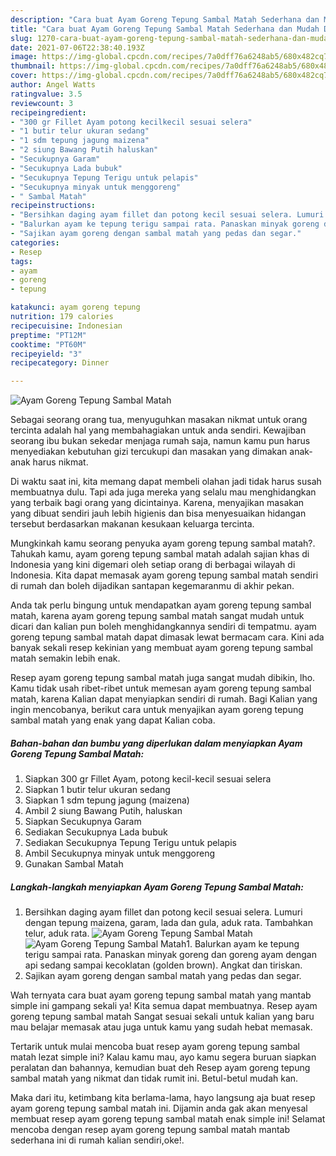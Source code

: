 ```yaml
---
description: "Cara buat Ayam Goreng Tepung Sambal Matah Sederhana dan Mudah Dibuat"
title: "Cara buat Ayam Goreng Tepung Sambal Matah Sederhana dan Mudah Dibuat"
slug: 1270-cara-buat-ayam-goreng-tepung-sambal-matah-sederhana-dan-mudah-dibuat
date: 2021-07-06T22:38:40.193Z
image: https://img-global.cpcdn.com/recipes/7a0dff76a6248ab5/680x482cq70/ayam-goreng-tepung-sambal-matah-foto-resep-utama.jpg
thumbnail: https://img-global.cpcdn.com/recipes/7a0dff76a6248ab5/680x482cq70/ayam-goreng-tepung-sambal-matah-foto-resep-utama.jpg
cover: https://img-global.cpcdn.com/recipes/7a0dff76a6248ab5/680x482cq70/ayam-goreng-tepung-sambal-matah-foto-resep-utama.jpg
author: Angel Watts
ratingvalue: 3.5
reviewcount: 3
recipeingredient:
- "300 gr Fillet Ayam potong kecilkecil sesuai selera"
- "1 butir telur ukuran sedang"
- "1 sdm tepung jagung maizena"
- "2 siung Bawang Putih haluskan"
- "Secukupnya Garam"
- "Secukupnya Lada bubuk"
- "Secukupnya Tepung Terigu untuk pelapis"
- "Secukupnya minyak untuk menggoreng"
- " Sambal Matah"
recipeinstructions:
- "Bersihkan daging ayam fillet dan potong kecil sesuai selera. Lumuri dengan tepung maizena, garam, lada dan gula, aduk rata. Tambahkan telur, aduk rata."
- "Balurkan ayam ke tepung terigu sampai rata. Panaskan minyak goreng dan goreng ayam dengan api sedang sampai kecoklatan (golden brown). Angkat dan tiriskan."
- "Sajikan ayam goreng dengan sambal matah yang pedas dan segar."
categories:
- Resep
tags:
- ayam
- goreng
- tepung

katakunci: ayam goreng tepung 
nutrition: 179 calories
recipecuisine: Indonesian
preptime: "PT12M"
cooktime: "PT60M"
recipeyield: "3"
recipecategory: Dinner

---
```



![Ayam Goreng Tepung Sambal Matah](https://img-global.cpcdn.com/recipes/7a0dff76a6248ab5/680x482cq70/ayam-goreng-tepung-sambal-matah-foto-resep-utama.jpg)

Sebagai seorang orang tua, menyuguhkan masakan nikmat untuk orang tercinta adalah hal yang membahagiakan untuk anda sendiri. Kewajiban seorang ibu bukan sekedar menjaga rumah saja, namun kamu pun harus menyediakan kebutuhan gizi tercukupi dan masakan yang dimakan anak-anak harus nikmat.

Di waktu  saat ini, kita memang dapat membeli olahan jadi tidak harus susah membuatnya dulu. Tapi ada juga mereka yang selalu mau menghidangkan yang terbaik bagi orang yang dicintainya. Karena, menyajikan masakan yang dibuat sendiri jauh lebih higienis dan bisa menyesuaikan hidangan tersebut berdasarkan makanan kesukaan keluarga tercinta. 



Mungkinkah kamu seorang penyuka ayam goreng tepung sambal matah?. Tahukah kamu, ayam goreng tepung sambal matah adalah sajian khas di Indonesia yang kini digemari oleh setiap orang di berbagai wilayah di Indonesia. Kita dapat memasak ayam goreng tepung sambal matah sendiri di rumah dan boleh dijadikan santapan kegemaranmu di akhir pekan.

Anda tak perlu bingung untuk mendapatkan ayam goreng tepung sambal matah, karena ayam goreng tepung sambal matah sangat mudah untuk dicari dan kalian pun boleh menghidangkannya sendiri di tempatmu. ayam goreng tepung sambal matah dapat dimasak lewat bermacam cara. Kini ada banyak sekali resep kekinian yang membuat ayam goreng tepung sambal matah semakin lebih enak.

Resep ayam goreng tepung sambal matah juga sangat mudah dibikin, lho. Kamu tidak usah ribet-ribet untuk memesan ayam goreng tepung sambal matah, karena Kalian dapat menyiapkan sendiri di rumah. Bagi Kalian yang ingin mencobanya, berikut cara untuk menyajikan ayam goreng tepung sambal matah yang enak yang dapat Kalian coba.

<!--inarticleads1-->

##### Bahan-bahan dan bumbu yang diperlukan dalam menyiapkan Ayam Goreng Tepung Sambal Matah:

1. Siapkan 300 gr Fillet Ayam, potong kecil-kecil sesuai selera
1. Siapkan 1 butir telur ukuran sedang
1. Siapkan 1 sdm tepung jagung (maizena)
1. Ambil 2 siung Bawang Putih, haluskan
1. Siapkan Secukupnya Garam
1. Sediakan Secukupnya Lada bubuk
1. Sediakan Secukupnya Tepung Terigu untuk pelapis
1. Ambil Secukupnya minyak untuk menggoreng
1. Gunakan  Sambal Matah




<!--inarticleads2-->

##### Langkah-langkah menyiapkan Ayam Goreng Tepung Sambal Matah:

1. Bersihkan daging ayam fillet dan potong kecil sesuai selera. Lumuri dengan tepung maizena, garam, lada dan gula, aduk rata. Tambahkan telur, aduk rata.
<img src="https://img-global.cpcdn.com/steps/f81fe3aec35f58d8/160x128cq70/ayam-goreng-tepung-sambal-matah-langkah-memasak-1-foto.jpg" alt="Ayam Goreng Tepung Sambal Matah"><img src="https://img-global.cpcdn.com/steps/bac879d861521cf6/160x128cq70/ayam-goreng-tepung-sambal-matah-langkah-memasak-1-foto.jpg" alt="Ayam Goreng Tepung Sambal Matah">1. Balurkan ayam ke tepung terigu sampai rata. Panaskan minyak goreng dan goreng ayam dengan api sedang sampai kecoklatan (golden brown). Angkat dan tiriskan.
1. Sajikan ayam goreng dengan sambal matah yang pedas dan segar.




Wah ternyata cara buat ayam goreng tepung sambal matah yang mantab simple ini gampang sekali ya! Kita semua dapat membuatnya. Resep ayam goreng tepung sambal matah Sangat sesuai sekali untuk kalian yang baru mau belajar memasak atau juga untuk kamu yang sudah hebat memasak.

Tertarik untuk mulai mencoba buat resep ayam goreng tepung sambal matah lezat simple ini? Kalau kamu mau, ayo kamu segera buruan siapkan peralatan dan bahannya, kemudian buat deh Resep ayam goreng tepung sambal matah yang nikmat dan tidak rumit ini. Betul-betul mudah kan. 

Maka dari itu, ketimbang kita berlama-lama, hayo langsung aja buat resep ayam goreng tepung sambal matah ini. Dijamin anda gak akan menyesal membuat resep ayam goreng tepung sambal matah enak simple ini! Selamat mencoba dengan resep ayam goreng tepung sambal matah mantab sederhana ini di rumah kalian sendiri,oke!.

